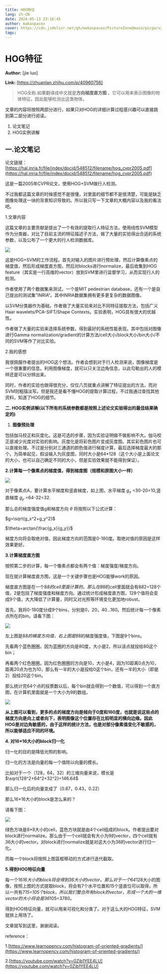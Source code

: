 ```yaml
---
title: HOG特征
lang: zh-CN
date: 2024-05-13 23:16:45
author: makaspacex
cover: https://cdn.jsdelivr.net/gh/makaspacex/PictureZone@main/picgo/v2-60eafba2db53f5cef77313b712a34315_b.jpg
tags:
---
```


# HOG特征

 **Author:** [jie luo]

 **Link:** [https://zhuanlan.zhihu.com/p/40960756]

> HOG全称.如果翻译成中文就是**方向梯度直方图** 。它可以用来表示图像的物体特征，因此能够检测出这类物体。

文章的内容将按照两部分进行，如果只对HOG的详细计算过程感兴趣可以直接跳到第二部分进行阅读。

  1. 论文笔记
  2. HOG实例讲解

## 一.论文笔记

论文链接：[https://hal.inria.fr/file/index/docid/548512/filename/hog_cvpr2005.pdf](https://hal.inria.fr/file/index/docid/548512/filename/hog_cvpr2005.pdf)

这是一篇2005年CVPR论文，使用HOG+SVM做行人检测。

不过我都这篇文章的时候感觉不是很懂，对里面的细节都不是很清楚，可能是缺乏图像处理这一块的背景知识导致的。所以我只写一下文章的大概内容以及我的看法吧。

1.文章内容

这篇文章的主要贡献是提出了一个有效的提取行人特征方法，使用线性SVM模型作为分类器，对比了目前主流的特征描述子方法，做了大量的实验得出合适的系统参数，以及公布了一个更大的行人检测数据库。

![](https://cdn.jsdelivr.net/gh/makaspacex/PictureZone@main/picgo/v2-c37cf0789b9cf790d4b4afe514f9c906_b.jpg)

这是HOG+SVM的工作流程。首先对输入的图片进行预处理，然后计算像素点的梯度值，然后形成梯度直方图，然后对blocks进行normalize，最后收集到HOG feature（其实是一行高维的vector）放到SVM里进行监督学习，从而实现行人的检测。

作者使用了两个数据集来测试，一个是MIT pedestrian database，还有一个是自己提出的测试集”INRIA“。其中INRIA数据集拥有更多更复杂的数据图像。

以SVM分类器作为基础，作者做了大量实验来对比不同特征提取方法，包括广义Haar wavelets/PCA-SIFT/Shape Contexts。实验表明，HOG具有很大的优越性。

作者做了大量的实验来选择系统参数，得到最好的系统性能表现。其中包括对图像进行Gamma normalization/gradient的计算方法/cell大小/block大小/bin大小/不同的SVM等作了对比实验。

2.我的感想

我很佩服作者提出的HOG这个想法。作者会想到对于行人检测来说，图像梯度是一个很重要的信息。利用图像梯度，就可以只关注边角信息，以此勾勒出的人的模样还是可以分辨出来。

同时，作者的实验也做得很充分，仅仅八页就重点讲解了特征提出的方法，而对SVM则粗描淡写。但是我还是看不懂HOG的提取计算过程，不过我通过查找其他资料，知道了HOG的细节。

**二. HOG实例讲解(以下所有的系统参数都是按照上述论文实验得出的最佳结果确定的)**

  1. **图像预处理**

包括伽马校正和灰度化。这是可选的步骤，因为实验证明做不做影响不大。伽马校正是减少光度对实验的影响。灰度化是将彩色图片变成灰度图。其实彩色图片也可以直接处理。不过是分别对三通道的颜色值进行梯度计算，最后选择梯度最大的那个。为简单起见，假设输入为灰度图，同时大小是64*128（这个大小是上面论文的大小，也可以自己确定不同的大小，但是实验效果就不能得到保证）。

**2.计算每一个像素点的梯度值，得到梯度图（规模和原图大小一样）**

![](https://cdn.jsdelivr.net/gh/makaspacex/PictureZone@main/picgo/v2-1d866ca3e02c8288b17c9b714f71f5f0_b.jpg)

对于像素点A，要计算水平梯度和竖直梯度，如上图，水平梯度 $g_x$ =30-20=10,竖直梯度 $g_y$ =64-32=32.

那么总的梯度强度值g和梯度方向 $\theta$ 将按照以下公式计算：

$g=\sqrt{g_x^2+g_y^2}$

$\theta=arctan{\frac{g_x}{g_y}}$

梯度方向将会取绝对值，因此梯度方向的范围是0-180度。取绝对值的原因是这样效果更好。

**3.计算梯度直方图**

按照第二步的计算，每一个像素点都会有两个值：梯度强度/梯度方向。

现在就计算梯度直方图，这是一个关键步骤也是HOG能够work的原因。

梯度直方图是在一个8*8的cell里面计算的。那么在8*8的cell里面就会有8*8*2=128个值，2是包括了梯度强度和梯度方向。通过统计形成梯度直方图，128个值将会变成9个值，大大降低了计算量，同时又对光照等环境变化更加地robust。

首先，我将0-180度分成9个bins，分别是0，20，40...160。然后统计每一个像素点所在的bin。请看下图：

![](https://cdn.jsdelivr.net/gh/makaspacex/PictureZone@main/picgo/v2-8a48667c4af86625067fa656e27ac9e8_b.jpg)

左上图是8*8的梯度方向值，右上图是8*8的梯度强度值，下图是9个bins。

先看两个蓝色圈圈。因为蓝圈的方向是80度，大小是2，所以该点就投给80这个bin；

再看两个红色圈圈。因为红色圈圈的方向是10，大小是4，因为10距离0点为10，距离20点为也为10，那么有一半的大小是投给0这个bin，还有一半的大小（即是2）投给20这个bin。

那么统计完64个点的投票数以后，每个bin就会得到一个数值，可以得到一个直方图，在计算机里面就是一个大小为9的数组。

![](https://cdn.jsdelivr.net/gh/makaspacex/PictureZone@main/picgo/v2-60eafba2db53f5cef77313b712a34315_b.jpg)

**从上图可以看到，更多的点的梯度方向是倾向于0度和160度，也就是说这些点的梯度方向是向上或者向下，表明图像这个位置存在比较明显的横向边缘。因此HOG是对边角敏感的，由于这样的统计方法，也是对部分像素值变化不敏感的，所以能够适应不同的环境。**

**4\. 对16*16大小的block归一化**

归一化的目的是降低光照的影响。

归一化的方法是向量的每一个值除以向量的模长。

比如对于一个（128，64，32）的三维向量来说，模长是 $\sqrt{128^2+64^2+32^2}=146.64$

那么归一化后的向量变成了（0.87，0.43，0.22）

那么16*16大小的block是怎么来的？

请看下图：

![](https://cdn.jsdelivr.net/gh/makaspacex/PictureZone@main/picgo/v2-8b1272440a88b4ba792b59947c48d55a_b.gif)

绿色方块是8*8大小的cell，蓝色方块就是由4个cell组成的block。作者提出要对block进行normalize。那么由于一个cell就会有大小为9的vector，四个cell就有36大小的vector。对block进行normalize就是对这大小为36的vector进行归一化。

而每一个block将按照上图篮框移动的方式进行迭代截取。

**5.得到HOG特征向量**

每一个16*16大小的block将会得到36大小的vector。那么对于一个64*128大小的图像，按照上图的方式提取block，将会有7个水平位置和15个竖直位可以取得，所以一共有7*15=105个block，所以我们整合所有block的vector，形成一个大的一维vector的大小将会是36*105=3780。

得到HOG特征向量，就可以用来可视化和分类了。对于这么大的HOG特征，SVM就排上用场了。

文章就写到这里，谢谢阅读。

reference：

1.[https://www.learnopencv.com/histogram-of-oriented-gradients/](https://www.learnopencv.com/histogram-of-oriented-gradients/)

2.[https://youtube.com/watch?v=0Zib1YEE4LU](https://youtube.com/watch?v=0Zib1YEE4LU)

